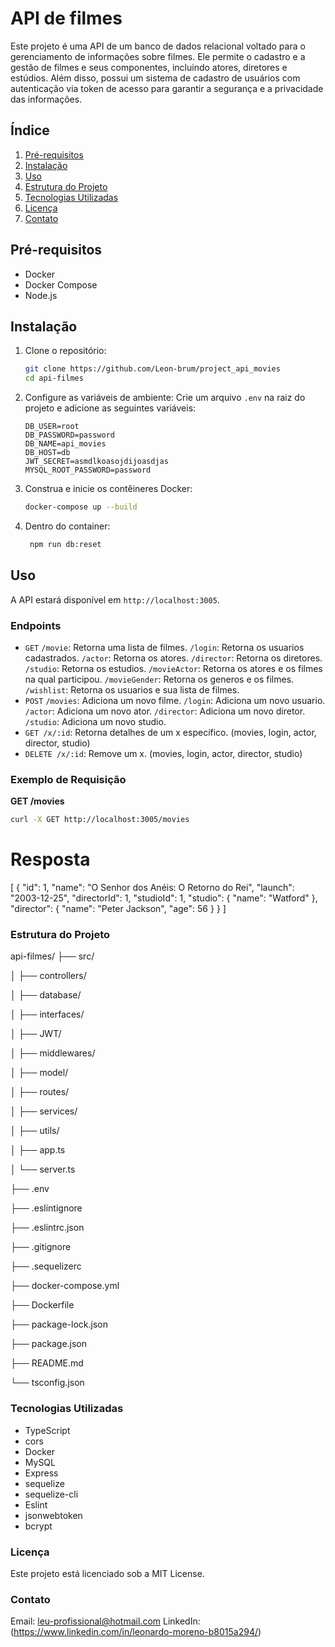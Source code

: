 # API de filmes
Este projeto é uma API de um banco de dados relacional voltado para o gerenciamento de informações sobre filmes. Ele permite o cadastro e a gestão de filmes e seus componentes, incluindo atores, diretores e estúdios. Além disso, possui um sistema de cadastro de usuários com autenticação via token de acesso para garantir a segurança e a privacidade das informações.

## Índice

1. [Pré-requisitos](#pré-requisitos)
2. [Instalação](#instalação)
3. [Uso](#uso)
4. [Estrutura do Projeto](#estrutura-do-projeto)
5. [Tecnologias Utilizadas](#tecnologias-utilizadas)
6. [Licença](#licença)
7. [Contato](#contato)

## Pré-requisitos

- Docker
- Docker Compose
- Node.js

## Instalação

1. Clone o repositório:
    ```bash
    git clone https://github.com/Leon-brum/project_api_movies
    cd api-filmes
    ```

2. Configure as variáveis de ambiente:
    Crie um arquivo `.env` na raiz do projeto e adicione as seguintes variáveis:
    ```plaintext
    DB_USER=root
    DB_PASSWORD=password
    DB_NAME=api_movies
    DB_HOST=db
    JWT_SECRET=asmdlkoasojdijoasdjas
    MYSQL_ROOT_PASSWORD=password
    ```

3. Construa e inicie os contêineres Docker:
    ```bash
    docker-compose up --build
    ```
4. Dentro do container:
   ```bash
    npm run db:reset
    ```

## Uso

A API estará disponível em `http://localhost:3005`.

### Endpoints

- `GET` 
    `/movie`: Retorna uma lista de filmes.
    `/login`: Retorna os usuarios cadastrados.
    `/actor`: Retorna os atores.
    `/director`: Retorna os diretores.
    `/studio`: Retorna os estudios.
    `/movieActor`: Retorna os atores e os filmes na qual participou.
    `/movieGender`: Retorna os generos e os filmes.
    `/wishlist`: Retorna os usuarios e sua lista de filmes.
- `POST`
    `/movies`: Adiciona um novo filme.
    `/login`: Adiciona um novo usuario.
    `/actor`: Adiciona um novo ator.
    `/director`:  Adiciona um novo diretor.
    `/studio`: Adiciona um novo studio.
- `GET /x/:id`: Retorna detalhes de um x específico. (movies, login, actor, director, studio)
- `DELETE /x/:id`: Remove um x. (movies, login, actor, director, studio)

### Exemplo de Requisição

**GET /movies**

```bash
curl -X GET http://localhost:3005/movies
```

# Resposta
[
  {
    "id": 1,
    "name": "O Senhor dos Anéis: O Retorno do Rei",
    "launch": "2003-12-25",
    "directorId": 1,
    "studioId": 1,
    "studio": {
      "name": "Watford"
    },
    "director": {
      "name": "Peter Jackson",
      "age": 56
    }
  }
]

### Estrutura do Projeto

api-filmes/
├── src/

│   ├── controllers/

│   ├── database/

│   ├── interfaces/

│   ├── JWT/

│   ├── middlewares/

│   ├── model/

│   ├── routes/

│   ├── services/

│   ├── utils/

│   ├── app.ts

│   └── server.ts

├── .env

├── .eslintignore

├── .eslintrc.json

├── .gitignore

├── .sequelizerc

├── docker-compose.yml

├── Dockerfile

├── package-lock.json

├── package.json

├── README.md

└── tsconfig.json

### Tecnologias Utilizadas

- TypeScript
- cors
- Docker
- MySQL
- Express
- sequelize
- sequelize-cli
- Eslint
- jsonwebtoken
- bcrypt

### Licença

Este projeto está licenciado sob a MIT License.

### Contato

Email: leu-profissional@hotmail.com
LinkedIn: (https://www.linkedin.com/in/leonardo-moreno-b8015a294/)
